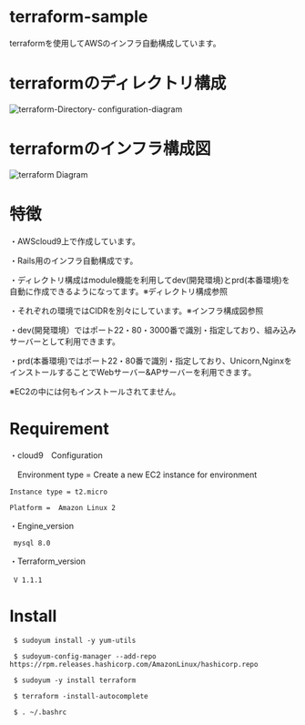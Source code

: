 
# terraform-sample

terraformを使用してAWSのインフラ自動構成しています。

# terraformのディレクトリ構成

![terraform-Directory- configuration-diagram](https://user-images.githubusercontent.com/90845405/147535054-9fa1d6fe-08ac-41ec-8222-911539cc1f60.jpg)

# terraformのインフラ構成図
![terraform Diagram](https://user-images.githubusercontent.com/90845405/147536223-3cffde63-736e-41e2-8a58-389d576e571e.jpg)

# 特徴

・AWScloud9上で作成しています。

・Rails用のインフラ自動構成です。

・ディレクトリ構成はmodule機能を利用してdev(開発環境)とprd(本番環境)を自動に作成できるようになってます。※ディレクトリ構成参照

・それぞれの環境ではCIDRを別々にしています。※インフラ構成図参照

・dev(開発環境）ではポート22・80・3000番で識別・指定しており、組み込みサーバーとして利用できます。

・prd(本番環境)ではポート22・80番で識別・指定しており、Unicorn,NginxをインストールすることでWebサーバー&APサーバーを利用できます。

※EC2の中には何もインストールされてません。

# Requirement

・cloud9　Configuration

  　Environment type = Create a new EC2 instance for environment
    
    Instance type = t2.micro
  
    Platform =  Amazon Linux 2
    
・Engine_version 

     mysql 8.0

・Terraform_version

     V 1.1.1　
     
# Install

     $ sudoyum install -y yum-utils
     
     $ sudoyum-config-manager --add-repo https://rpm.releases.hashicorp.com/AmazonLinux/hashicorp.repo
     
     $ sudoyum -y install terraform
     
     $ terraform -install-autocomplete
     
     $ . ~/.bashrc
